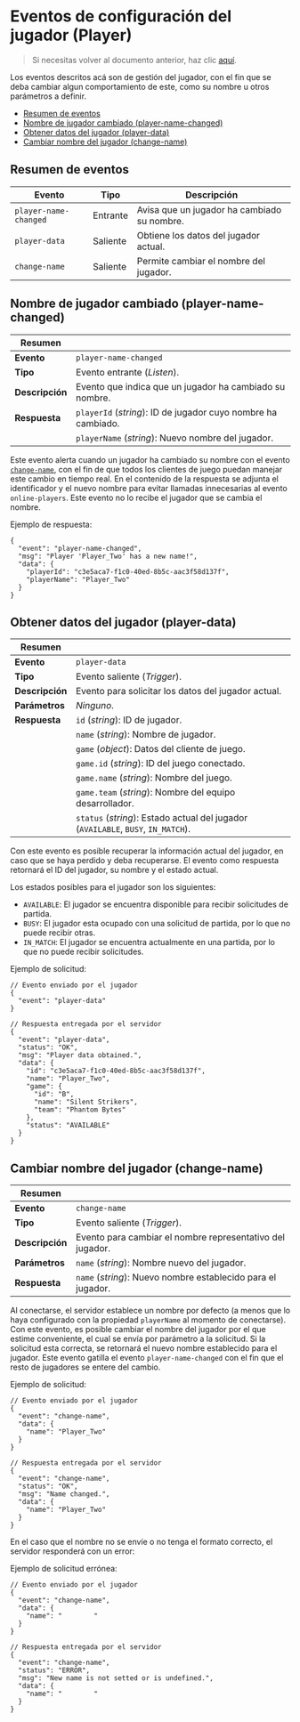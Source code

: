 # Eventos de configuración del jugador (Player)

> Si necesitas volver al documento anterior, haz clic [aquí](./server-connect-and-use-es.md).

Los eventos descritos acá son de gestión del jugador, con el fin que se deba cambiar algun comportamiento
de este, como su nombre u otros parámetros a definir.

- [Resumen de eventos](#resumen-de-eventos)
- [Nombre de jugador cambiado (player-name-changed)](#nombre-de-jugador-cambiado-player-name-changed)
- [Obtener datos del jugador (player-data)](#obtener-datos-del-jugador-player-data)
- [Cambiar nombre del jugador (change-name)](#cambiar-nombre-del-jugador-change-name)

## Resumen de eventos

| Evento                | Tipo     | Descripción                                 |
|-----------------------|----------|---------------------------------------------|
| `player-name-changed` | Entrante | Avisa que un jugador ha cambiado su nombre. |
| `player-data`         | Saliente | Obtiene los datos del jugador actual.       |
| `change-name`         | Saliente | Permite cambiar el nombre del jugador.      |

## Nombre de jugador cambiado (player-name-changed)

| Resumen         |                                                               |
|-----------------|---------------------------------------------------------------|
| __Evento__      | `player-name-changed`                                         |
| __Tipo__        | Evento entrante (_Listen_).                                   |
| __Descripción__ | Evento que indica que un jugador ha cambiado su nombre.       |
| __Respuesta__   | `playerId` (_string_): ID de jugador cuyo nombre ha cambiado. |
|                 | `playerName` (_string_): Nuevo nombre del jugador.            |

Este evento alerta cuando un jugador ha cambiado su nombre con el evento [`change-name`](#cambiar-nombre-del-jugador-change-name),
con el fin de que todos los clientes de juego puedan manejar este cambio en tiempo real. En el contenido
de la respuesta se adjunta el identificador y el nuevo nombre para evitar llamadas innecesarias al evento
`online-players`. Este evento no lo recibe el jugador que se cambia el nombre.

Ejemplo de respuesta:
```jsonc
{
  "event": "player-name-changed",
  "msg": "Player 'Player_Two' has a new name!",
  "data": {
    "playerId": "c3e5aca7-f1c0-40ed-8b5c-aac3f58d137f",
    "playerName": "Player_Two"
  }
}
```

## Obtener datos del jugador (player-data)

| Resumen         |                                                                                   |
|-----------------|-----------------------------------------------------------------------------------|
| __Evento__      | `player-data`                                                                     |
| __Tipo__        | Evento saliente (_Trigger_).                                                      |
| __Descripción__ | Evento para solicitar los datos del jugador actual.                               |
| __Parámetros__  | _Ninguno_.                                                                        |
| __Respuesta__   | `id` (_string_): ID de jugador.                                                   |
|                 | `name` (_string_): Nombre de jugador.                                             |
|                 | `game` (_object_): Datos del cliente de juego.                                    |
|                 | `game.id` (_string_): ID del juego conectado.                                     |
|                 | `game.name` (_string_): Nombre del juego.                                         |
|                 | `game.team` (_string_): Nombre del equipo desarrollador.                          |
|                 | `status` (_string_): Estado actual del jugador (`AVAILABLE`, `BUSY`, `IN_MATCH`). |

Con este evento es posible recuperar la información actual del jugador, en caso que se haya perdido y deba
recuperarse. El evento como respuesta retornará el ID del jugador, su nombre y el estado actual.

Los estados posibles para el jugador son los siguientes:
- `AVAILABLE`: El jugador se encuentra disponible para recibir solicitudes de partida.
- `BUSY`: El jugador esta ocupado con una solicitud de partida, por lo que no puede recibir otras.
- `IN_MATCH`: El jugador se encuentra actualmente en una partida, por lo que no puede recibir solicitudes.

Ejemplo de solicitud:
```jsonc
// Evento enviado por el jugador
{
  "event": "player-data"
}

// Respuesta entregada por el servidor
{
  "event": "player-data",
  "status": "OK",
  "msg": "Player data obtained.",
  "data": {
    "id": "c3e5aca7-f1c0-40ed-8b5c-aac3f58d137f",
    "name": "Player_Two",
    "game": {
      "id": "B",
      "name": "Silent Strikers",
      "team": "Phantom Bytes"
    },
    "status": "AVAILABLE"
  }
}
```

## Cambiar nombre del jugador (change-name)

| Resumen         |                                                              |
|-----------------|--------------------------------------------------------------|
| __Evento__      | `change-name`                                                |
| __Tipo__        | Evento saliente (_Trigger_).                                 |
| __Descripción__ | Evento para cambiar el nombre representativo del jugador.    |
| __Parámetros__  | `name` (_string_): Nombre nuevo del jugador.                 |
| __Respuesta__   | `name` (_string_): Nuevo nombre establecido para el jugador. |

Al conectarse, el servidor establece un nombre por defecto (a menos que lo haya configurado con la
propiedad `playerName` al momento de conectarse). Con este evento, es posible cambiar el nombre del jugador
por el que estime conveniente, el cual se envía por parámetro a la solicitud. Si la solicitud esta correcta,
se retornará el nuevo nombre establecido para el jugador. Este evento gatilla el evento `player-name-changed`
con el fin que el resto de jugadores se entere del cambio.

Ejemplo de solicitud:
```jsonc
// Evento enviado por el jugador
{
  "event": "change-name",
  "data": {
    "name": "Player_Two"
  }
}

// Respuesta entregada por el servidor
{
  "event": "change-name",
  "status": "OK",
  "msg": "Name changed.",
  "data": {
    "name": "Player_Two"
  }
}
```

En el caso que el nombre no se envíe o no tenga el formato correcto, el servidor responderá con un error:

Ejemplo de solicitud errónea:
```jsonc
// Evento enviado por el jugador
{
  "event": "change-name",
  "data": {
    "name": "        "
  }
}

// Respuesta entregada por el servidor
{
  "event": "change-name",
  "status": "ERROR",
  "msg": "New name is not setted or is undefined.",
  "data": {
    "name": "        "
  }
}
```